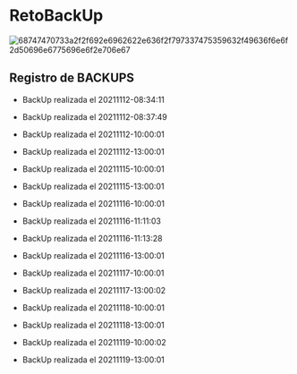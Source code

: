 # RetoBackUp

![68747470733a2f2f692e6962622e636f2f797337475359632f49636f6e6f2d50696e6775696e6f2e706e67](https://user-images.githubusercontent.com/57062736/141106661-73fe088a-12ee-4b4b-98b4-03d5926460bf.png)

## Registro de BACKUPS
- BackUp realizada el 20211112-08:34:11

- BackUp realizada el 20211112-08:37:49

- BackUp realizada el 20211112-10:00:01

- BackUp realizada el 20211112-13:00:01

- BackUp realizada el 20211115-10:00:01

- BackUp realizada el 20211115-13:00:01

- BackUp realizada el 20211116-10:00:01

- BackUp realizada el 20211116-11:11:03

- BackUp realizada el 20211116-11:13:28

- BackUp realizada el 20211116-13:00:01

- BackUp realizada el 20211117-10:00:01

- BackUp realizada el 20211117-13:00:02

- BackUp realizada el 20211118-10:00:01

- BackUp realizada el 20211118-13:00:01

- BackUp realizada el 20211119-10:00:02

- BackUp realizada el 20211119-13:00:01


